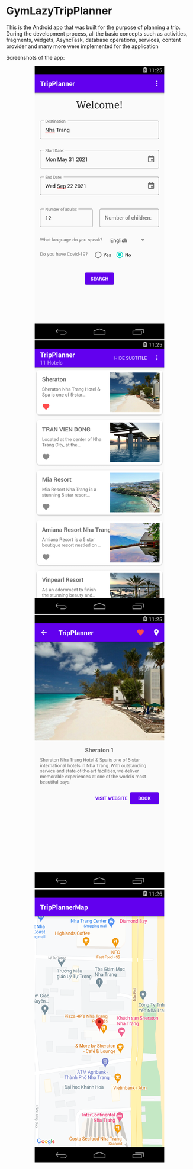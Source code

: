 # GymLazyTripPlanner
This is the Android app that was built for the purpose of planning a trip. During the development process, all the basic concepts such as activities, fragments, widgets, AsyncTask, database operations, services, content provider and many more were implemented for the application

Screenshots of the app:

<div float="left" style="text-align:center;">
    <img src="./trip_planner_screen.png" width="350"/>
    <img src="./hotel_list_screen.png" width="350"/>
</div>

<div float="left" style="text-align:center;">
 <img src="./hotel_screen.png" width="350"/>
  <img src="./map_screen.png" width="350"/>
</div>


